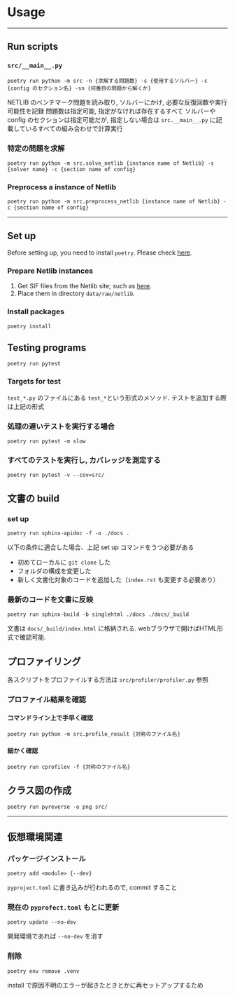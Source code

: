 # Usage
---
## Run scripts
### `src/__main__.py`
```
poetry run python -m src -n {求解する問題数} -s {使用するソルバー} -c {config のセクション名} -sn {何番目の問題から解くか}
```

NETLIB のベンチマーク問題を読み取り, ソルバーにかけ, 必要な反復回数や実行可能性を記録
問題数は指定可能, 指定がなければ存在するすべて
ソルバーやconfig のセクションは指定可能だが, 指定しない場合は `src.__main__.py` に記載しているすべての組み合わせで計算実行

### 特定の問題を求解
```
poetry run python -m src.solve_netlib {instance name of Netlib} -s {solver name} -c {section name of config}
```

### Preprocess a instance of Netlib
```
poetry run python -m src.preprocess_netlib {instance name of Netlib} -c {section name of config}
```

---
## Set up
Before setting up,
you need to install `poetry`.
Please check [here](https://python-poetry.org/docs/).

### Prepare Netlib instances
1. Get SIF files from the Netlib site; such as [here](https://www.netlib.org/lp/data/index.html).
2. Place them in directory `data/raw/netlib`.

### Install packages
```
poetry install
```

## Testing programs
```
poetry run pytest
```

### Targets for test
`test_*.py` のファイルにある `test_*`という形式のメソッド.
テストを追加する際は上記の形式

### 処理の遅いテストを実行する場合
```
poetry run pytest -m slow
```

### すべてのテストを実行し, カバレッジを測定する
```
poetry run pytest -v --cov=src/
```

## 文書の build
### set up
```
poetry run sphinx-apidoc -f -o ./docs .
```

以下の条件に適合した場合、上記 set up コマンドをうつ必要がある

- 初めてローカルに `git clone` した
- フォルダの構成を変更した
- 新しく文書化対象のコードを追加した（`index.rst` も変更する必要あり）

### 最新のコードを文書に反映
```
poetry run sphinx-build -b singlehtml ./docs ./docs/_build
```

文書は `docs/_build/index.html` に格納される. webブラウザで開けばHTML形式で確認可能.


## プロファイリング
各スクリプトをプロファイルする方法は `src/profiler/profiler.py` 参照

### プロファイル結果を確認
#### コマンドライン上で手早く確認
```
poetry run python -m src.profile_result {対称のファイル名}
```

#### 細かく確認
```
poetry run cprofilev -f {対称のファイル名}
```

## クラス図の作成
```
poetry run pyreverse -o png src/
```

---

## 仮想環境関連
### パッケージインストール
```
poetry add <module> {--dev}
```

`pyproject.toml` に書き込みが行われるので, commit すること

### 現在の `pyprofect.toml` もとに更新
```
poetry update --no-dev
```

開発環境であれば `--no-dev` を消す

### 削除
```
poetry env remove .venv
```

install で原因不明のエラーが起きたときとかに再セットアップするため
